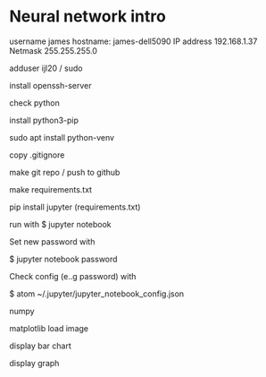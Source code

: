 # Neural network intro

username james
hostname: james-dell5090
IP address 192.168.1.37
Netmask 255.255.255.0

adduser ijl20 / sudo

install openssh-server

check python

install python3-pip

sudo apt install python<version>-venv

copy .gitignore

make git repo / push to github

make requirements.txt

pip install jupyter (requirements.txt)

run with
$ jupyter notebook

Set new password with

$ jupyter notebook password

Check config (e..g password) with

$ atom ~/.jupyter/jupyter_notebook_config.json

numpy

matplotlib
load image

display bar chart

display graph
